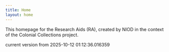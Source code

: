 ```yaml
---
title: Home
layout: home
---
```


This homepage for the Research Aids (RA), created by NIOD in the context of the Colonial Collections project. 


current version from 2025-10-12 01:12:36.016359